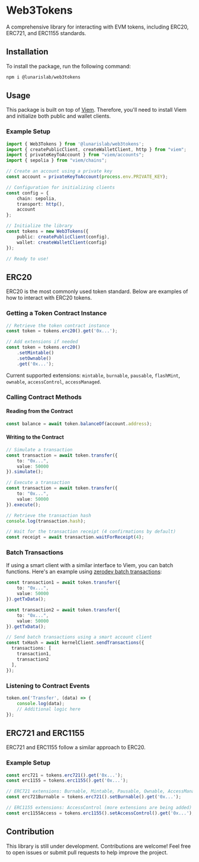 # Web3Tokens

A comprehensive library for interacting with EVM tokens, including ERC20, ERC721, and ERC1155 standards.

## Installation

To install the package, run the following command:

```bash
npm i @lunarislab/web3tokens
```

## Usage

This package is built on top of [Viem](https://viem.sh/). Therefore, you'll need to install Viem and initialize both public and wallet clients.

### Example Setup

```typescript
import { Web3Tokens } from '@lunarislab/web3tokens';
import { createPublicClient, createWalletClient, http } from "viem";
import { privateKeyToAccount } from "viem/accounts";
import { sepolia } from "viem/chains";

// Create an account using a private key
const account = privateKeyToAccount(process.env.PRIVATE_KEY);

// Configuration for initializing clients
const config = {
    chain: sepolia,
    transport: http(),
    account
};

// Initialize the library
const tokens = new Web3Tokens({
    public: createPublicClient(config),
    wallet: createWalletClient(config)
});

// Ready to use!
```

## ERC20

ERC20 is the most commonly used token standard. Below are examples of how to interact with ERC20 tokens.

### Getting a Token Contract Instance

```typescript
// Retrieve the token contract instance
const token = tokens.erc20().get('0x...');

// Add extensions if needed
const token = tokens.erc20()
    .setMintable()
    .setOwnable()
    .get('0x...');
```

Current supported extensions: `mintable`, `burnable`, `pausable`, `flashMint`, `ownable`, `accessControl`, `accessManaged`.

### Calling Contract Methods

#### Reading from the Contract

```typescript
const balance = await token.balanceOf(account.address);
```

#### Writing to the Contract

```typescript
// Simulate a transaction
const transaction = await token.transfer({
    to: "0x...",
    value: 50000
}).simulate();

// Execute a transaction
const transaction = await token.transfer({
    to: "0x...",
    value: 50000
}).execute();

// Retrieve the transaction hash
console.log(transaction.hash);

// Wait for the transaction receipt (4 confirmations by default)
const receipt = await transaction.waitForReceipt(4);
```

### Batch Transactions

If using a smart client with a similar interface to Viem, you can batch functions. Here's an example using [zerodev batch transactions](https://docs.zerodev.app/smart-wallet/batching-transactions#sendtransactions):

```typescript
const transaction1 = await token.transfer({
    to: "0x...",
    value: 50000
}).getTxData();

const transaction2 = await token.transfer({
    to: "0x...",
    value: 50000
}).getTxData();

// Send batch transactions using a smart account client
const txHash = await kernelClient.sendTransactions({
  transactions: [
    transaction1,
    transaction2
  ],
});
```

### Listening to Contract Events

```typescript
token.on('Transfer', (data) => {
    console.log(data);
    // Additional logic here
});
```

## ERC721 and ERC1155

ERC721 and ERC1155 follow a similar approach to ERC20.

### Example Setup

```typescript
const erc721 = tokens.erc721().get('0x...');
const erc1155 = tokens.erc1155().get('0x...');

// ERC721 extensions: Burnable, Mintable, Pausable, Ownable, AccessManaged, AccessControl
const erc721Burnable = tokens.erc721().setBurnable().get('0x...');

// ERC1155 extensions: AccessControl (more extensions are being added)
const erc1155Access = tokens.erc1155().setAccessControl().get('0x...');
```

## Contribution

This library is still under development. Contributions are welcome! Feel free to open issues or submit pull requests to help improve the project.
